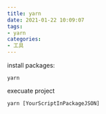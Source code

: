 ```yaml
---
title: yarn
date: 2021-01-22 10:09:07
tags:
- yarn
categories: 
- 工具
---
```

install packages:
```
yarn
```
execuate project
```
yarn [YourScriptInPackageJSON]
```